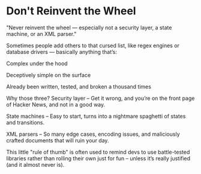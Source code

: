 # Don't Reinvent the Wheel

"Never reinvent the wheel — especially not a security layer, a state machine, or an XML parser."

Sometimes people add others to that cursed list, like regex engines or database drivers — basically anything that’s:

Complex under the hood

Deceptively simple on the surface

Already been written, tested, and broken a thousand times

Why those three?
Security layer – Get it wrong, and you’re on the front page of Hacker News, and not in a good way.

State machines – Easy to start, turns into a nightmare spaghetti of states and transitions.

XML parsers – So many edge cases, encoding issues, and maliciously crafted documents that will ruin your day.

This little "rule of thumb" is often used to remind devs to use battle-tested libraries rather than rolling their own just for fun – unless it’s really justified (and it almost never is).


